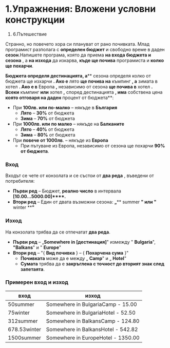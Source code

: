 ﻿# 1.Упражнения: Вложени условни конструкции

1. 6.Пътешествие

Странно, но повечето хора си плануват от рано почивката. Млад програмист разполага с **определен бюджет** и свободно време в даден **сезон**.Напишете програма, която да приема **на входа бюджета и сезона** , а **на изхода** да изкарва, **къде ще почива** програмиста и **колко ще похарчи**.

**Бюджета определя дестинацията, а**** сезона определя колко от бюджета ще изхарчи **. Ако е** лято **ще почива на** къмпинг **, а** зимата в хотел **. Ако е в** Европа **,** независимо от сезона **ще почива в** хотел **. Всеки** къмпинг **или** хотел **,** според дестинацията **, има** собствена цена **която отговаря на даден** процент от бюджета**:

- При **100лв. или по-малко** – някъде в **България**
  - **Лято** – **30%** от бюджета
  - **Зима** – **70%** от бюджета
- При **1000лв. или по малко** – някъде на **Балканите**
  - **Лято** – **40%** от бюджета
  - **Зима** – **80%** от бюджета
- При **повече от 1000лв**. – някъде из **Европа**
  - При пътуване из Европа, независимо от сезона ще похарчи **90% от бюджета**.

### Вход

Входът се чете от конзолата и се състои от **два реда** , въведени от потребителя:

- **Първи ред** – Бюджет, **реално число** в интервала **[****10.00...5000.00****]****.**
- **Втори ред** –  Един от двата възможни сезона: **„**** summer ****&quot;** или **&quot;**** winter ****&quot;**

### Изход

На конзолата трябва да се отпечатат **два реда**.

- **Първи ред** – „**Somewhere in [****дестинация****]**&quot; измежду &quot; **Bulgaria**&quot;, **&quot;Balkans**&quot; и &quot; **Europe**&quot;
- **Втори ред** – &quot;{ **Вид почивка** } – { **Похарчена сума** }&quot;
  - **Почивката** може да е между „ **Camp**&quot; и „ **Hotel**&quot;
  - **Сумата** трябва да е **закръглена с точност до вторият знак след запетаята**.

### Примерен вход и изход

| **вход** | **изход** |
| --- | --- |
| 50summer | Somewhere in BulgariaCamp - 15.00 |
| 75winter | Somewhere in BulgariaHotel - 52.50 |
| 312summer | Somewhere in BalkansCamp - 124.80 |
| 678.53winter | Somewhere in BalkansHotel - 542.82 |
| 1500summer | Somewhere in EuropeHotel - 1350.00 |


